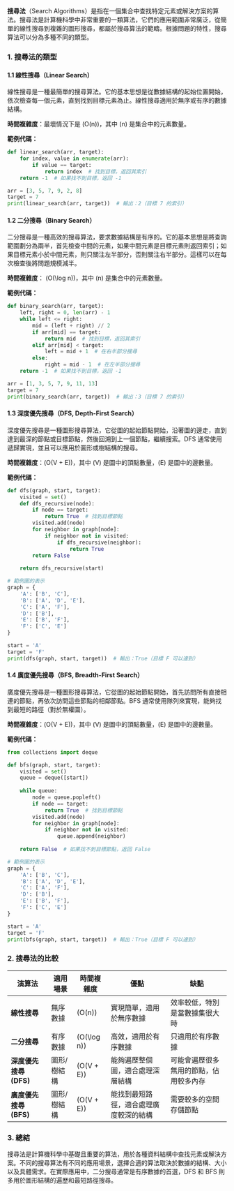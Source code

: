 **搜尋法**（Search Algorithms）是指在一個集合中查找特定元素或解決方案的算法。搜尋法是計算機科學中非常重要的一類算法，它們的應用範圍非常廣泛，從簡單的線性搜尋到複雜的圖形搜尋，都屬於搜尋算法的範疇。根據問題的特性，搜尋算法可以分為多種不同的類型。

### 1. **搜尋法的類型**

#### 1.1 **線性搜尋（Linear Search）**
線性搜尋是一種最簡單的搜尋算法。它的基本思想是從數據結構的起始位置開始，依次檢查每一個元素，直到找到目標元素為止。線性搜尋適用於無序或有序的數據結構。

**時間複雜度**：最壞情況下是 \(O(n)\)，其中 \(n\) 是集合中的元素數量。

**範例代碼：**
```python
def linear_search(arr, target):
    for index, value in enumerate(arr):
        if value == target:
            return index  # 找到目標，返回其索引
    return -1  # 如果找不到目標，返回 -1

arr = [3, 5, 7, 9, 2, 8]
target = 7
print(linear_search(arr, target))  # 輸出：2（目標 7 的索引）
```

#### 1.2 **二分搜尋（Binary Search）**
二分搜尋是一種高效的搜尋算法，要求數據結構是有序的。它的基本思想是將查詢範圍劃分為兩半，首先檢查中間的元素，如果中間元素是目標元素則返回索引；如果目標元素小於中間元素，則只關注左半部分，否則關注右半部分。這樣可以在每次檢查後將問題規模減半。

**時間複雜度**： \(O(\log n)\)，其中 \(n\) 是集合中的元素數量。

**範例代碼：**
```python
def binary_search(arr, target):
    left, right = 0, len(arr) - 1
    while left <= right:
        mid = (left + right) // 2
        if arr[mid] == target:
            return mid  # 找到目標，返回其索引
        elif arr[mid] < target:
            left = mid + 1  # 在右半部分搜尋
        else:
            right = mid - 1  # 在左半部分搜尋
    return -1  # 如果找不到目標，返回 -1

arr = [1, 3, 5, 7, 9, 11, 13]
target = 7
print(binary_search(arr, target))  # 輸出：3（目標 7 的索引）
```

#### 1.3 **深度優先搜尋（DFS, Depth-First Search）**
深度優先搜尋是一種圖形搜尋算法，它從圖的起始節點開始，沿著圖的邊走，直到達到最深的節點或目標節點，然後回溯到上一個節點，繼續搜索。DFS 通常使用遞歸實現，並且可以應用於圖形或樹結構的搜尋。

**時間複雜度**：\(O(V + E)\)，其中 \(V\) 是圖中的頂點數量，\(E\) 是圖中的邊數量。

**範例代碼：**
```python
def dfs(graph, start, target):
    visited = set()
    def dfs_recursive(node):
        if node == target:
            return True  # 找到目標節點
        visited.add(node)
        for neighbor in graph[node]:
            if neighbor not in visited:
                if dfs_recursive(neighbor):
                    return True
        return False
    
    return dfs_recursive(start)

# 範例圖的表示
graph = {
    'A': ['B', 'C'],
    'B': ['A', 'D', 'E'],
    'C': ['A', 'F'],
    'D': ['B'],
    'E': ['B', 'F'],
    'F': ['C', 'E']
}

start = 'A'
target = 'F'
print(dfs(graph, start, target))  # 輸出：True（目標 F 可以達到）
```

#### 1.4 **廣度優先搜尋（BFS, Breadth-First Search）**
廣度優先搜尋是一種圖形搜尋算法，它從圖的起始節點開始，首先訪問所有直接相連的節點，再依次訪問這些節點的相鄰節點。BFS 通常使用隊列來實現，能夠找到最短的路徑（對於無權圖）。

**時間複雜度**：\(O(V + E)\)，其中 \(V\) 是圖中的頂點數量，\(E\) 是圖中的邊數量。

**範例代碼：**
```python
from collections import deque

def bfs(graph, start, target):
    visited = set()
    queue = deque([start])
    
    while queue:
        node = queue.popleft()
        if node == target:
            return True  # 找到目標節點
        visited.add(node)
        for neighbor in graph[node]:
            if neighbor not in visited:
                queue.append(neighbor)
    
    return False  # 如果找不到目標節點，返回 False

# 範例圖的表示
graph = {
    'A': ['B', 'C'],
    'B': ['A', 'D', 'E'],
    'C': ['A', 'F'],
    'D': ['B'],
    'E': ['B', 'F'],
    'F': ['C', 'E']
}

start = 'A'
target = 'F'
print(bfs(graph, start, target))  # 輸出：True（目標 F 可以達到）
```

### 2. **搜尋法的比較**

| 演算法             | 適用場景             | 時間複雜度        | 優點                             | 缺點                           |
|-------------------|--------------------|-----------------|----------------------------------|--------------------------------|
| **線性搜尋**        | 無序數據           | \(O(n)\)         | 實現簡單，適用於無序數據       | 效率較低，特別是當數據集很大時 |
| **二分搜尋**        | 有序數據           | \(O(\log n)\)    | 高效，適用於有序數據           | 只適用於有序數據               |
| **深度優先搜尋 (DFS)** | 圖形/樹結構         | \(O(V + E)\)     | 能夠遍歷整個圖，適合處理深層結構 | 可能會遍歷很多無用的節點，佔用較多內存 |
| **廣度優先搜尋 (BFS)** | 圖形/樹結構         | \(O(V + E)\)     | 能找到最短路徑，適合處理廣度較深的結構 | 需要較多的空間存儲節點         |

### 3. **總結**
搜尋法是計算機科學中基礎且重要的算法，用於各種資料結構中查找元素或解決方案。不同的搜尋算法有不同的應用場景，選擇合適的算法取決於數據的結構、大小以及具體需求。在實際應用中，二分搜尋通常是有序數據的首選，DFS 和 BFS 則多用於圖形結構的遍歷和最短路徑搜尋。